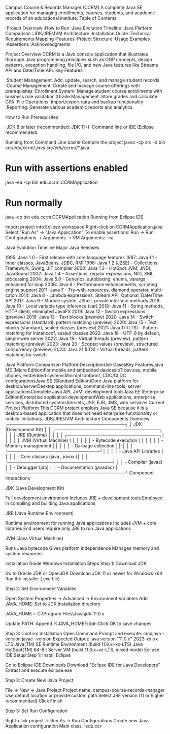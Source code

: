 Campus Course & Records Manager (CCRM)
A complete Java SE application for managing enrollments, courses, students, and academic records of an educational institute.
Table of Contents

:Project Overview
:How to Run
:Java Evolution Timeline
:Java Platform Comparison
:JDK/JRE/JVM Architecture
:Installation Guide
:Technical Requirements Mapping
:Features
:Project Structure
:Usage Examples
:Assertions
:Acknowledgments

Project Overview
CCRM is a Java console application that illustrates thorough Java programming principles such as OOP concepts, design patterns, exception handling, file I/O, and new Java features like Streams API and Date/Time API.
Key Features

:Student Management: Add, update, search, and manage student records
:Course Management: Create and manage course offerings with prerequisites
:Enrollment System: Manage student course enrollments with business rule validation
:Grade Management: Store grades and calculate GPA
:File Operations: Import/export data and backup functionality
:Reporting: Generate various academic reports and analytics

How to Run
Prerequisites

:JDK 8 or later (recommended: JDK 11+)
:Command line or IDE (Eclipse recommended)

Running from Command Line
bash# Compile the project
javac -cp src -d bin src/edu/ccrm/*.java src/edu/ccrm/*/*.java

# Run with assertions enabled
java -ea -cp bin edu.ccrm.CCRMApplication

# Run normally
java -cp bin edu.ccrm.CCRMApplication
Running from Eclipse IDE

Import project into Eclipse workspace
Right-click on CCRMApplication.java
Select "Run As" → "Java Application"
To enable assertions: Run → Run Configurations → Arguments → VM Arguments: -ea

Java Evolution Timeline
Major Java Releases

1995: Java 1.0 - First release with core language features
1997: Java 1.1 - Inner classes, JavaBeans, JDBC, RMI
1998: Java 1.2 (J2SE) - Collections Framework, Swing, JIT compiler
2000: Java 1.3 - HotSpot JVM, JNDI, JavaSound
2002: Java 1.4 - Assertions, regular expressions, NIO, XML processing
2004: Java 5.0 - Generics, autoboxing, enums, varargs, enhanced for loop
2006: Java 6 - Performance enhancements, scripting engine support
2011: Java 7 - Try-with-resources, diamond operator, multi-catch
2014: Java 8 - Lambda expressions, Stream API, Optional, Date/Time API
2017: Java 9 - Module system, JShell, private interface methods
2018: Java 10 - Local variable type inference (var)
2018: Java 11 - String methods, HTTP client, eliminated JavaFX
2019: Java 12 - Switch expressions (preview)
2019: Java 13 - Text blocks (preview)
2020: Java 14 - Switch expressions (standard), pattern matching (preview)
2020: Java 15 - Text blocks (standard), sealed classes (preview)
2021: Java 17 (LTS) - Pattern matching for instanceof, sealed classes
2022: Java 18 - UTF-8 by default, simple web server
2022: Java 19 - Virtual threads (preview), pattern matching (preview)
2023: Java 20 - Scoped values (preview), structured concurrency (preview)
2023: Java 21 (LTS) - Virtual threads, pattern matching for switch

Java Platform Comparison
PlatformDescriptionUse CasesKey FeaturesJava ME (Micro Edition)For mobile and embedded devicesIoT devices, mobile phones, embedded systemsMinimal footprint, CDC/CLDC configurationsJava SE (Standard Edition)Core Java platform for desktop/serverDesktop applications, command-line tools, server applicationsComplete Java API, JVM, development toolsJava EE (Enterprise Edition)Enterprise application developmentWeb applications, enterprise services, distributed systemsServlets, JSP, EJB, JMS, web services
Current Project Platform
This CCRM project employs Java SE because it is a desktop-based application that does not need enterprise functionality or mobile limitations.
JDK/JRE/JVM Architecture
Components Overview
┌─────────────────────────────────────┐
│           JDK (Development Kit)      │
│  ┌─────────────────────────────────┐ │
│  │         JRE (Runtime)           │ │
│  │  ┌─────────────────────────────┐│ │
│  │  │       JVM (Virtual Machine) ││ │
│  │  │  - Bytecode execution       ││ │
│  │  │  - Memory management        ││ │
│  │  - Garbage collection       ││ │
│  │  └─────────────────────────────┘│ │
│  │  - Java API Libraries            │ │
│  │  - Core classes (java.*, javax.*)│ │
│  └─────────────────────────────────┘ │
│  - Compiler (javac)                  │
│  - Debugger (jdb)                    │
│  - Documentation (javadoc)           │
└─────────────────────────────────────┘
Component Interactions

JDK (Java Development Kit)

Full development environment
Includes JRE + development tools
Employed in compiling and building Java applications

JRE (Java Runtime Environment)

Runtime environment for running Java applications
Includes JVM + core libraries
End users require only JRE to run Java applications

JVM (Java Virtual Machine)

Runs Java bytecode
Gives platform independence
Manages memory and system resources

Installation Guide
Windows Installation Steps
Step 1: Download JDK

Go to Oracle JDK or OpenJDK
Download JDK 11 or newer for Windows x64
Run the installer (.exe file)

Step 2: Set Environment Variables

Open System Properties → Advanced → Environment Variables
Add JAVA_HOME: Set to JDK installation directory

   JAVA_HOME = C:\\Program Files\\Java\\jdk-11.0.x

Update PATH: Append %JAVA_HOME%\\bin
Click OK to save changes

Step 3: Confirm Installation
Open Command Prompt and execute:
cmdjava -version
javac -version
Expected Output:
java version "11.0.x" 2023-xx-xx LTS
Java(TM) SE Runtime Environment (build 11.0.x+xx-LTS)
Java HotSpot(TM) 64-Bit Server VM (build 11.0.x+xx-LTS, mixed mode)
Eclipse IDE Setup
Step 1: Install Eclipse

Go to Eclipse IDE Downloads
Download "Eclipse IDE for Java Developers"
Extract and execute eclipse.exe

Step 2: Create New Java Project

File → New → Java Project
Project name: campus-course-records-manager
Use default location or provide custom path
Select JRE version (11 or higher recommended)
Click Finish

Step 3: Set Run Configuration

Right-click project → Run As → Run Configurations
Create new Java Application configuration
Main class: `edu.ccr
